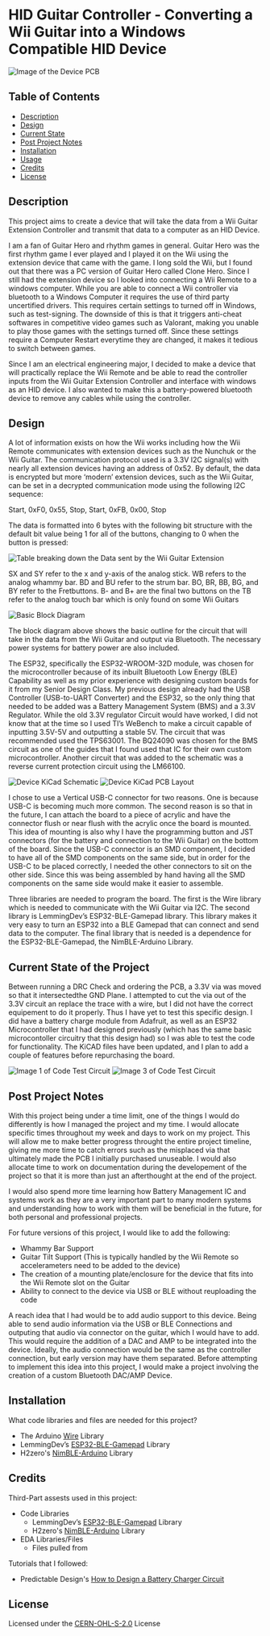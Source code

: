 # HID Guitar Controller - Converting a Wii Guitar into a Windows Compatible HID Device

![Image of the Device PCB](/assests/DeviceV1.jpg)	<!-- Add image of the PCB -->

## Table of Contents

- [Description](#description)
- [Design](#design)
- [Current State](#current-state-of-the-project)
- [Post Project Notes](#post-project-notes)
- [Installation](#installation) <!-- Should I have Installation and Usage above or below the Design, Current State, Changes, etc? -->
- [Usage](#usage)
- [Credits](#credits)
- [License](#license)

## Description

This project aims to create a device that will take the data from a Wii Guitar Extension Controller and transmit that data to a computer as an HID Device. 

I am a fan of Guitar Hero and rhythm games in general. Guitar Hero was the first rhythm game I ever played and I played it on the Wii using the extension device that came with the game. I long sold the Wii, but I found out that there was a PC version of Guitar Hero called Clone Hero. Since I still had the extension device so I looked into connecting a Wii Remote to a windows computer. While you are able to connect a Wii controller via bluetooth to a Windows Computer it requires the use of third party uncertified drivers. This requires certain settings to turned off in Windows, such as test-signing. The downside of this is that it triggers anti-cheat softwares in competitive video games such as Valorant, making you unable to play those games with the settings turned off. Since these settings require a Computer Restart everytime they are changed, it makes it tedious to switch between games. 

Since I am an electrical engineering major, I decided to make a device that will practically replace the Wii Remote and be able to read the controller inputs from the Wii Guitar Extension Controller and interface with windows as an HID device. I also wanted to make this a battery-powered bluetooth device to remove any cables while using the controller. 

## Design

A lot of information exists on how the Wii works including how the Wii Remote communicates with extension devices such as the Nunchuk or the Wii Guitar. The communication protocol used is a 3.3V I2C signal(s) with nearly all extension devices having an address of 0x52. By default, the data is encrypted but more ‘modern’ extension devices, such as the Wii Guitar, can be set in a decrypted communication mode using the following I2C sequence:

Start, 0xF0, 0x55, Stop, Start, 0xFB, 0x00, Stop

The data is formatted into 6 bytes with the following bit structure with the default bit value being 1 for all of the buttons, changing to 0 when the button is pressed:

![Table breaking down the Data sent by the Wii Guitar Extension](assests/Wii%20Guitar%20Data.png)

SX and SY refer to the x and y-axis of the analog stick. 
WB refers to the analog whammy bar. 
BD and BU refer to the strum bar. 
BO, BR, BB, BG, and BY refer to the Fretbuttons.
B- and B+ are the final two buttons on the 
TB refer to the analog touch bar which is only found on some Wii Guitars

![Basic Block Diagram](assests/Wii%20Guitar%20Converter.drawio.png)

The block diagram above shows the basic outline for the circuit that will take in the data from the Wii Guitar and output via Bluetooth. The necessary power systems for battery power are also included. 

The ESP32, specifically the ESP32-WROOM-32D module, was chosen for the microcontroller because of its inbuilt Bluetooth Low Energy (BLE) Capability as well as my prior experience with designing custom boards for it from my Senior Design Class. My previous design already had the USB Controller (USB-to-UART Converter) and the ESP32, so the only thing that needed to be added was a Battery Management System (BMS) and a 3.3V Regulator. While the old 3.3V regulator Circuit would have worked, I did not know that at the time so I used TI’s WeBench to make a circuit capable of inputting 3.5V-5V and outputting a stable 5V. The circuit that was recommended used the TPS63001. The BQ24090 was chosen for the BMS circuit as one of the guides that I found used that IC for their own custom microcontroller. Another circuit that was added to the schematic was a reverse current protection circuit using the LM66100.

![Device KiCad Schematic](assests/Wii%20Guitar%20Schematic.png)
![Device KiCad PCB Layout](assests/WiiGuitarPCB.png)

I chose to use a Vertical USB-C connector for two reasons. One is because USB-C is becoming much more common. The second reason is so that in the future, I can attach the board to a piece of acrylic and have the connector flush or near flush with the acrylic once the board is mounted. This idea of mounting is also why I have the programming button and JST connectors (for the battery and connection to the Wii Guitar) on the bottom of the board. Since the USB-C connector is an SMD component, I decided to have all of the SMD components on the same side, but in order for the USB-C to be placed correctly, I needed the other connectors to sit on the other side. Since this was being assembled by hand having all the SMD components on the same side would make it easier to assemble. 

Three libraries are needed to program the board. The first is the Wire library which is needed to communicate with the Wii Guitar via I2C. The second library is LemmingDev’s ESP32-BLE-Gamepad library. This library makes it very easy to turn an ESP32 into a BLE Gamepad that can connect and send data to the computer. The final library that is needed is a dependence for the ESP32-BLE-Gamepad, the NimBLE-Arduino Library. 

## Current State of the Project

Between running a DRC Check and ordering the PCB, a 3.3V via was moved so that it intersectedthe GND Plane. I attempted to cut the via out of the 3.3V circuit an replace the trace with a wire, but I did not have the correct equipement to do it properly. Thus I have yet to test this specific design. I did have a battery charge module from Adafruit, as well as an ESP32 Microcontroller that I had designed previously (which has the same basic microcontoller circuitry that this design had) so I was able to test the code for functionality. The KiCAD files have been updated, and I plan to add a couple of features before repurchasing the board. 

![Image 1 of Code Test Circuit](assests/CodeTest1.jpg)
![Image 3 of Code Test Circuit](assests/CodeTest3.jpg)

## Post Project Notes

With this project being under a time limit, one of the things I would do differently is how I managed the project and my time. I would allocate specific times throughout my week and days to work on my project. This will allow me to make better progress throught the entire project timeline, giving me more time to catch errors such as the misplaced via that ultimately made the PCB I initially purchased unuseable. I would also allocate time to work on documentation during the developement of the project so that it is more than just an afterthought at the end of the project. 

I would also spend more time learning how Battery Management IC and systems work as they are a very important part to many modern systems and understanding how to work with them will be beneficial in the future, for both personal and professional projects. 

For future versions of this project, I would like to add the following:
- Whammy Bar Support
- Guitar Tilt Support (This is typically handled by the Wii Remote so accelerameters need to be added to the device)
- The creation of a mounting plate/enclosure for the device that fits into the Wii Remote slot on the Guitar
- Ability to connect to the device via USB or BLE without reuploading the code

A reach idea that I had would be to add audio support to this device. Being able to send audio information via the USB or BLE Connections and outputing that audio via connector on the guitar, which I would have to add. This would require the addition of a DAC and AMP to be integrated into the device. Ideally, the audio connection would be the same as the controller connection, but early version may have them separated. Before attempting to implement this idea into this project, I would make a project involving the creation of a custom Bluetooth DAC/AMP Device. 

## Installation

<!--
What additional EDA libraries and files are needed for this project?
- ESP32
-->

What code libraries and files are needed for this project?
- The Arduino [Wire](https://www.arduino.cc/reference/en/language/functions/communication/wire/) Library
- LemmingDev’s [ESP32-BLE-Gamepad](https://github.com/lemmingDev/ESP32-BLE-Gamepad) Library
- H2zero's [NimBLE-Arduino](https://github.com/h2zero/NimBLE-Arduino/releases/tag/1.4.1) Library

<!--

## Usage


## Features

If your project has a lot of features, list them here.

## Tests

-->

## Credits

Third-Part assests used in this project:
- Code Libraries
  - LemmingDev’s [ESP32-BLE-Gamepad](https://github.com/lemmingDev/ESP32-BLE-Gamepad) Library
  - H2zero's [NimBLE-Arduino](https://github.com/h2zero/NimBLE-Arduino/releases/tag/1.4.1) Library
- EDA Libraries/Files
  - Files pulled from []()

Tutorials that I followed:
- Predictable Design's [How to Design a Battery Charger Circuit](https://www.youtube.com/watch?v=XBKOkvwgwNw)

## License

Licensed under the [CERN-OHL-S-2.0](LICENSE.txt) License